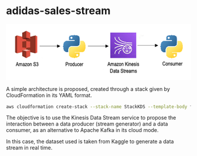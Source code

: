 # adidas-sales-stream


![alt text](https://github.com/fmarinf/adidas-sales-stream/blob/master/consumer-producer-kds.png?raw=true)


A simple architecture is proposed, created through a stack given by CloudFormation in its YAML format.

``` bash
aws cloudformation create-stack --stack-name StackKDS --template-body file://kds.yaml
```

The objective is to use the Kinesis Data Stream service to propose the interaction between a data producer (stream generator) and a data consumer, as an alternative to Apache Kafka in its cloud mode. 

In this case, the dataset used is taken from Kaggle to generate a data stream in real time.
